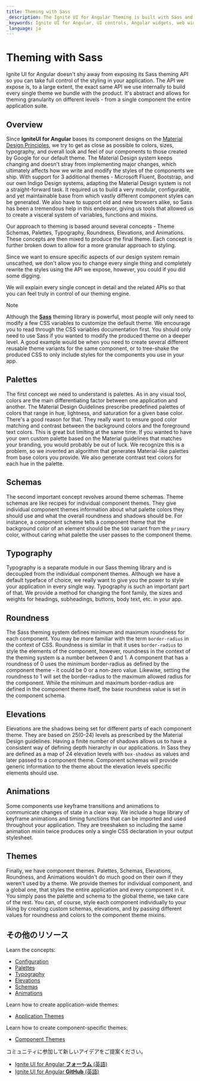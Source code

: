 ```yaml
---
title: Theming with Sass
_description: The Ignite UI for Angular Theming is built with Sass and exposes a rich set of API functions and mixins that make restyling components or the entire application easier.
_keywords: Ignite UI for Angular, UI controls, Angular widgets, web widgets, UI widgets, Angular, Native Angular Components Suite, Native Angular Controls, Native Angular Components Library, Native Angular Components, Angular Theming Component, Angular Theming
_language: ja
---
```


# Theming with Sass

<div class="highlight">Ignite UI for Angular doesn't shy away from exposing its Sass theming API so you can take full control of the styling in your application. The API we expose is, to a large extent, the exact same API we use internally to build every single theme we bundle with the product. It's abstract and allows for theming granularity on different levels - from a single component the entire application suite.</div>
<div class="divider"></div>

## Overview
Since **IgniteUI for Angular** bases its component designs on the [Material Design Principles](https://material.io/guidelines/material-design/introduction.html), we try to get as close as possible to colors, sizes, typography, and overall look and feel of our components to those created by Google for our default theme. The Material Design system keeps changing and doesn't stray from implementing major changes, which ultimately affects how we write and modify the styles of the components we ship. With support for 3 additional themes - Microsoft Fluent, Bootstrap, and our own Indigo Design systems, adapting the Material Design system is not a straight-forward task. It required us to build a very modular, configurable, and yet maintainable base from which vastly different component styles can be generated. We also have to support old and new browsers alike, so Sass has been a tremendous help in this endeavor, giving us tools that allowed us to create a visceral system of variables, functions and mixins.

Our approach to theming is based around several concepts - Theme Schemas, Palettes, Typography, Roundness, Elevations, and Animations. These concepts are then mixed to produce the final theme. Each concept is further broken down to allow for a more granular approach to styling.

Since we want to ensure specific aspects of our design system remain unscathed, we don't allow you to change every single thing and completely rewrite the styles using the API we expose, however, you could if you did some digging.

We will explain every single concept in detail and the related APIs so that you can feel truly in control of our theming engine.

> [!NOTE]
> Although the [**Sass**](https://sass-lang.com) theming library is powerful, most people will only need to modify a few CSS variables to customize the default theme. We encourage you to read through the CSS variables documentation first. You should only need to use Sass if you wanted to modify the produced theme on a deeper level. A good example would be when you need to create several different reusable theme variants for the same component, or to tree-shake the produced CSS to only include styles for the components you use in your app.

## Palettes
The first concept we need to understand is palettes. As in any visual tool, colors are the main differentiating factor between one application and another. The Material Design Guidelines prescribe predefined palettes of colors that range in hue, lightness, and saturation for a given base color. There's a good reason for that. They really want to ensure good color matching and contrast between the background colors and the foreground text colors. This is great but limiting at the same time. If you wanted to have your own custom palette based on the Material guidelines that matches your branding, you would probably be out of luck. We recognize this is a problem, so we invented an algorithm that generates Material-like palettes from base colors you provide. We also generate contrast text colors for each hue in the palette.

## Schemas
The second important concept revolves around theme schemas. Theme schemas are like recipes for individual component themes. They give individual component themes information about what palette colors they should use and what the overall roundness and shadows should be. For instance, a component scheme tells a component theme that the background color of an element should be the `500` variant from the `primary` color, without caring what palette the user passes to the component theme.

## Typography
Typography is a separate module in our Sass theming library and is decoupled from the individual component themes. Although we have a default typeface of choice, we really want to give you the power to style your application in every single way. Typography is such an important part of that. We provide a method for changing the font family, the sizes and weights for headings, subheadings, buttons, body text, etc. in your app.

## Roundness
The Sass theming system defines minimum and maximum roundness for each component. You may be more familiar with the term `border-radius` in the context of CSS. Roundness is similar in that it uses `border-radius` to style the elements of the component, however, roundness in the context of the theming system is a number between 0 and 1. A component that has a roundness of 0 uses the minimum border-radius as defined by the component theme - it could be 0 or a non-zero value. Likewise, setting the roundness to 1 will set the border-radius to the maximum allowed radius for the component. While the minimum and maximum border-radius are defined in the component theme itself, the base roundness value is set in the component schema.

## Elevations
Elevations are the shadows being set for different parts of each component theme. They are based on 25(0-24) levels as prescribed by the Material Design guidelines. Having a finite number of shadows allows us to have a consistent way of defining depth hierarchy in our applications. In Sass they are defined as a map of 24 elevation levels with `box-shadows` as values and later passed to a component theme. Component schemas will provide generic information to the theme about the elevation levels specific elements should use.

## Animations
Some components use keyframe transitions and animations to communicate changes of state in a clear way. We include a huge library of keyframe animations and timing functions that can be imported and used throughout your application. They are treeshaken so including the same animation mixin twice produces only a single CSS declaration in your output stylesheet.

## Themes
Finally, we have component themes. Palettes, Schemas, Elevations, Roundness, and Animations wouldn't do much good on their own if they weren't used by a theme. We provide themes for individual component, and a global one, that styles the entire application and every component in it. You simply pass the palette and schema to the global theme, we take care of the rest. You can, of course, style each component individually to your liking by creating custom schemas, elevations, and by passing different values for roundness and colors to the component theme mixins.

## その他のリソース
<div class="divider--half"></div>

Learn the concepts:

* [Configuration](./configuration.md)
* [Palettes](./palettes.md)
* [Typography](./typography.md)
* [Elevations](./elevations.md)
* [Schemas](./schemas.md)
* [Animations](./animations.md)

Learn how to create application-wide themes:
* [Application Themes](./global-themes.md)

Learn how to create component-specific themes:
* [Component Themes](./component-themes.md)

コミュニティに参加して新しいアイデアをご提案ください。

* [Ignite UI for Angular **フォーラム** (英語)](https://www.infragistics.com/community/forums/f/ignite-ui-for-angular)
* [Ignite UI for Angular **GitHub** (英語)](https://github.com/IgniteUI/igniteui-angular)

